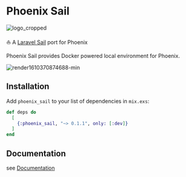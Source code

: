 # Phoenix Sail

![logo_cropped](https://user-images.githubusercontent.com/1641039/104266005-1eb55e00-54d2-11eb-919a-7a2b596b9330.png)


⛵ A [Laravel Sail](https://laravel.com/docs/8.x/sail) port for Phoenix

Phoenix Sail provides Docker powered local environment for Phoenix.

![render1610370874688-min](https://user-images.githubusercontent.com/1641039/104188125-1ae6f480-545c-11eb-9573-79acd18a7741.gif)


## Installation

Add `phoenix_sail` to your list of dependencies in `mix.exs`:

```elixir
def deps do
  [
    {:phoenix_sail, "~> 0.1.1", only: [:dev]}
  ]
end
```

## Documentation

see [Documentation](https://phoenix-sail.vercel.app/installation.html)
